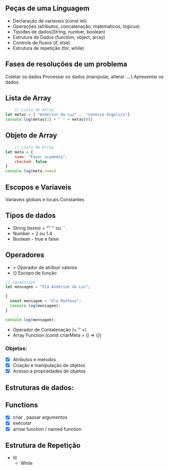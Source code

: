 ## Peças de uma Linguagem

- Declaração de variaveis (const let)
- Operações (atributos, concatenação, matematicos, logicos)
- Tipodes de dados(String, number, boolean)
- Estrutura de Dados (function, object, array)
- Controle de fluxos (if, else)
- Estrutura de repetição (for, while)

## Fases de resoluções de um problema

Coletar os dados
Processar os dados (manipular, alterar ....)
Apresentar os dados

## Lista de Array
``` javascript
    // Lista de Array
let metas = [ "Anderson da Luz" ,  "Vanessa Angelica"]
console.log(metas[1] + " " + metas[0])
```

## Objeto de Array 
``` javascript
    // Lista de Array
let meta = {
    nome: "Fazer academia",
    checked: false
}
console.log(meta.nome)
```

## Escopos e Variaveis 
Variaveis globais e locais
Constantes 

##  Tipos de dados 

- String (texto) =  "" '' ou ``
- Number = 2 ou 1.4
- Boolean - true e false

## Operadores
- = Operador de  atribuir valores
- {} Escopo de função

```javascript
// JavaScript
let mensagem = "Olá Anderson da Luz";

{
  const mensagem = "Ola Matheus";
  console.log(mensagem);
}

console.log(mensagem);
```
- Operador de Contatenação (+ '' +) 
- Array Function (const criarMeta = () => {})

### Objetos:

- [x] Atributos e metodos
- [x] Criação  e manipulação de objetos
- [x] Acesso a propriedades de objetos

## Estruturas de dados:


## Functions
 - [x] criar , passar argumentos
 - [x] executar
 - [x] arrow function / named function

## Estrutura de Repetição 
 - [x] - While  
